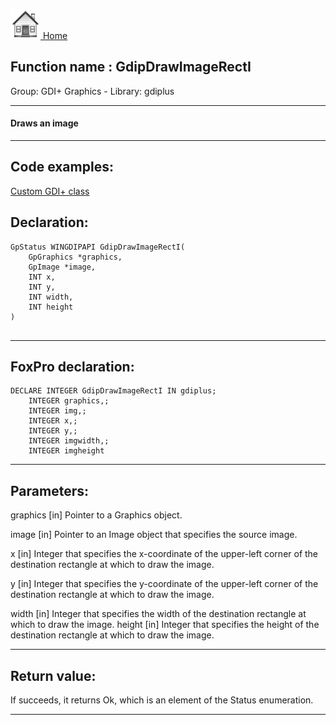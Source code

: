 [<img src="../../images/home.png"> Home ](https://github.com/VFPX/Win32API)  

## Function name : GdipDrawImageRectI
Group: GDI+ Graphics - Library: gdiplus    
***  


#### Draws an image
***  


## Code examples:
[Custom GDI+ class](../../samples/sample_450.md)  

## Declaration:
```foxpro  
GpStatus WINGDIPAPI GdipDrawImageRectI(
	GpGraphics *graphics,
	GpImage *image,
	INT x,
	INT y,
	INT width,
	INT height
)
  
```  
***  


## FoxPro declaration:
```foxpro  
DECLARE INTEGER GdipDrawImageRectI IN gdiplus;
	INTEGER graphics,;
	INTEGER img,;
	INTEGER x,;
	INTEGER y,;
	INTEGER imgwidth,;
	INTEGER imgheight  
```  
***  


## Parameters:
graphics
[in] Pointer to a Graphics object.

image
[in] Pointer to an Image object that specifies the source image. 

x
[in] Integer that specifies the x-coordinate of the upper-left corner of the destination rectangle at which to draw the image. 

y
[in] Integer that specifies the y-coordinate of the upper-left corner of the destination rectangle at which to draw the image. 

width
[in] Integer that specifies the width of the destination rectangle at which to draw the image. 
height
[in] Integer that specifies the height of the destination rectangle at which to draw the image. 
  
***  


## Return value:
If succeeds, it returns Ok, which is an element of the Status enumeration.  
***  

